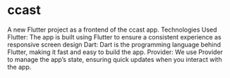 # ccast
A new Flutter project as a frontend of the ccast app.
Technologies Used
Flutter: The app is built using Flutter to ensure a consistent experience  as responsive screen design
Dart: Dart is the programming language behind Flutter, making it fast and easy to build the app.
Provider: We use Provider to manage the app’s state, ensuring quick updates when you interact with the app.



